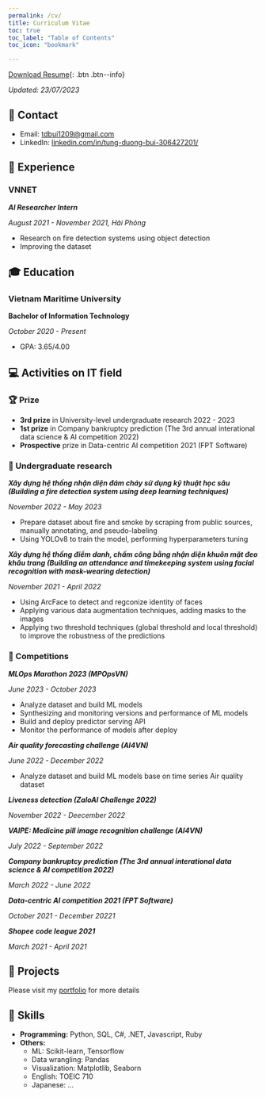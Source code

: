 ```yaml
---
permalink: /cv/
title: Curriculum Vitae
toc: true
toc_label: "Table of Contents"
toc_icon: "bookmark"

---
```

[Download Resume](https://tdbui1209.github.io/files/CV_DA_FRESHER_BuiTungDuong.pdf){: .btn .btn--info}

*Updated: 23/07/2023*

## 📧 Contact
- Email: tdbui1209@gmail.com
- LinkedIn: [linkedin.com/in/tung-duong-bui-306427201/](https://www.linkedin.com/in/tung-duong-bui-306427201/)

## 💼 Experience
### VNNET
***AI Researcher Intern***

*August 2021 - November 2021, Hải Phòng*
- Research on fire detection systems using object detection
- Improving the dataset

## 🎓 Education
### Vietnam Maritime University
**Bachelor of Information Technology**

*October 2020 - Present*
- GPA: 3.65/4.00

## 💻 Activities on IT field
### 🏆 Prize
- **3rd prize** in University-level undergraduate research 2022 - 2023
- **1st prize** in Company bankruptcy prediction (The 3rd annual interational data science & AI competition 2022)
- **Prospective** prize in Data-centric AI competition 2021 (FPT Software)

### 🔬 Undergraduate research
***Xây dựng hệ thống nhận diện đám cháy sử dụng kỹ thuật học sâu (Building a fire detection system using deep learning techniques)***

*November 2022 - May 2023*
- Prepare dataset about fire and smoke by scraping from public sources, manually annotating, and pseudo-labeling
- Using YOLOv8 to train the model, performing hyperparameters tuning

***Xây dựng hệ thống điểm danh, chấm công bằng nhận diện khuôn mặt đeo khẩu trang (Building an attendance and timekeeping system using facial recognition with mask-wearing detection)***

*November 2021 - April 2022*
- Using ArcFace to detect and regconize identity of faces
- Applying various data augmentation techniques, adding masks to the images
- Applying two threshold techniques (global threshold and local threshold) to improve the robustness of the predictions

### 🤖 Competitions
***MLOps Marathon 2023 (MPOpsVN)***

*June 2023 - October 2023*
- Analyze dataset and build ML models
- Synthesizing and monitoring versions and performance of ML models
- Build and deploy predictor serving API
- Monitor the performance of models after deploy

***Air quality forecasting challenge (AI4VN)***

*June 2022 - December 2022*
- Analyze dataset and build ML models base on time series Air quality dataset

***Liveness detection (ZaloAI Challenge 2022)***

*November 2022 - Deecember 2022*

***VAIPE: Medicine pill image recognition challenge (AI4VN)***

*July 2022 - September 2022*

***Company bankruptcy prediction (The 3rd annual interational data science & AI competition 2022)***

*March 2022 - June 2022*

***Data-centric AI competition 2021 (FPT Software)***

*October 2021 - December 20221*

***Shopee code league 2021***

*March 2021 - April 2021*

## 📝 Projects
Please visit my [portfolio](https://tdbui1209.github.io/portfolio/) for more details

## 🤖 Skills
- **Programming:** Python, SQL, C#, .NET, Javascript, Ruby
- **Others:** 
  - ML: Scikit-learn, Tensorflow
  - Data wrangling: Pandas
  - Visualization: Matplotlib, Seaborn
  - English: TOEIC 710
  - Japanese: ...